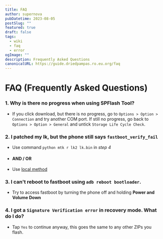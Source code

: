 ```yaml
---
title: FAQ
author: supernova
pubDatetime: 2023-08-05
postSlug: ""
featured: true
draft: false
tags:
  - wiki
  - faq
  - error
ogImage: ""
description: Frequently Asked Questions
canonicalURL: https://guide.driedpampas.ro.eu.org/faq
---
```


# FAQ (Frequently Asked Questions)

### 1. Why is there no progress when using SPFlash Tool?
- If you click download, but there is no progress, go to `Options > Option > Connection` and try another COM port. If still no progress, go back to `Options > Option > General` and untick `Storage Life Cycle Check`.

### 2. I patched my lk, but the phone still says `fastboot_verify_fail`
- Use command `python mtk r lk2 lk.bin` in *step 4*
- #### AND / OR
- Use [local method](posts/patching-lk-locally)

### 3. I can't reboot to fastboot using `adb reboot bootloader`.
- Try to access fastboot by turning the phone off and holding **Power and Volume Down** 

### 4. I got a `Signature Verification error` in recovery mode. What do I do?
- Tap `Yes` to continue anyway, this goes the same to any other ZIPs you flash.